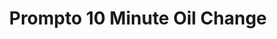 ---
title: "Prompto 10 Minute Oil Change"
url: /portland/prompto-10-minute-oil-change/
shop: Autowerkstatt
---